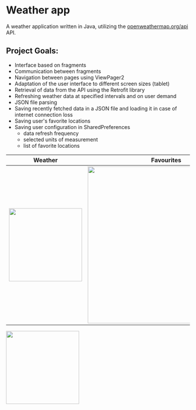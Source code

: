 # Weather app
A weather application written in Java, utilizing the [openweathermap.org/api](https://openweathermap.org/api) API.

## Project Goals:

* Interface based on fragments
* Communication between fragments
* Navigation between pages using ViewPager2
* Adaptation of the user interface to different screen sizes (tablet)
* Retrieval of data from the API using the Retrofit library
* Refreshing weather data at specified intervals and on user demand
* JSON file parsing
* Saving recently fetched data in a JSON file and loading it in case of internet connection loss
* Saving user's favorite locations
* Saving user configuration in SharedPreferences
  * data refresh frequency
  * selected units of measurement
  * list of favorite locations

  
Weather  | Favourites | Settings
------------- | ------------- | -------------
<img src="https://github.com/Nerekk/Weather-mobile-app/assets/129552611/84e725e4-8e20-4af2-8570-73651b7ccb6e" width="200"> | <img src="https://github.com/Nerekk/Weather-mobile-app/assets/129552611/1d18b6f1-b4dc-4435-a24e-9055155d001d" height="430"> | <img src="https://github.com/Nerekk/Weather-mobile-app/assets/129552611/4b340f1c-6156-4a80-9a14-8e4ae03bdcd2" height="430">

<img src="https://github.com/Nerekk/Weather-mobile-app/assets/129552611/a03cd11d-8274-4cef-96c1-f99e1ed1c133" height="200">

